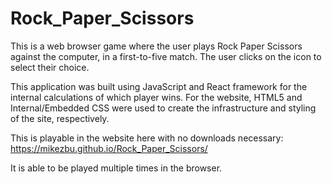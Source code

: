 # Rock_Paper_Scissors

This is a web browser game where the user plays Rock Paper Scissors against the computer, in a first-to-five match. The user clicks on the icon to select their choice.

This application was built using JavaScript and React framework for the internal calculations of which player wins. For the website, HTML5 and Internal/Embedded CSS  were used to create the infrastructure and styling of the site, respectively.

This is playable in the website here with no downloads necessary: https://mikezbu.github.io/Rock_Paper_Scissors/

It is able to be played multiple times in the browser.
